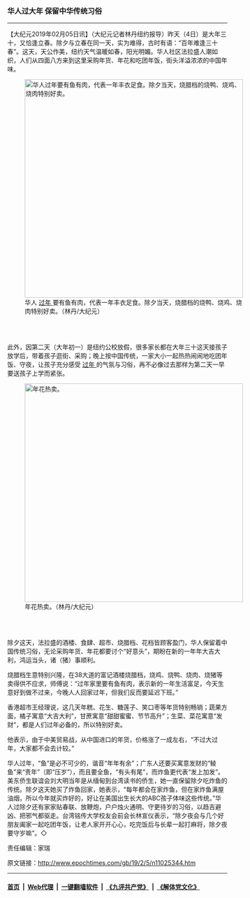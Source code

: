 ### 华人过大年 保留中华传统习俗
------------------------

<p>
 【大纪元2019年02月05日讯】（大纪元记者林丹纽约报导）昨天（4日）是大年三十，又恰逢立春。除夕与立春在同一天，实为难得，古时有语：“百年难逢三十春”。这天，天公作美，纽约天气温暖如春，阳光明媚。华人社区法拉盛人潮如织，人们从四面八方来到这里采购年货、年花和吃团年饭，街头洋溢浓浓的中国年味。
</p>
<figure class="wp-caption aligncenter" id="11025348" style="width: 500px">
 <img alt="华人过年要有鱼有肉，代表一年丰衣足食。除夕当天，烧腊档的烧鸭、烧鸡、烧肉特别好卖。" src="http://i.epochtimes.com/assets/uploads/2019/02/53f5d3a3ffebadd8c26f1fd222062224-450x338.jpg" width="500"/>
 <br/><figcaption class="wp-caption-text">
  华人
  <a href="http://www.epochtimes.com/gb/tag/%E8%BF%87%E5%B9%B4.html">
   过年
  </a>
  要有鱼有肉，代表一年丰衣足食。除夕当天，烧腊档的烧鸭、烧鸡、烧肉特别好卖。（林丹/大纪元）
 </figcaption><br/>
</figure><br/>
<p>
 此外，因第二天（大年初一）是纽约公校放假，很多家长都在大年三十这天接孩子放学后，带着孩子逛街、采购；晚上按中国传统，一家大小一起热热闹闹地吃团年饭、守夜，让孩子充分感受
 <a href="http://www.epochtimes.com/gb/tag/%E8%BF%87%E5%B9%B4.html">
  过年
 </a>
 的气氛与习俗，再不必像过去那样为第二天一早要送孩子上学而紧张。
</p>
<figure class="wp-caption aligncenter" id="11025346" style="width: 500px">
 <img alt="年花热卖。" src="http://i.epochtimes.com/assets/uploads/2019/02/b6b81a57e1bbd689054408a70debfcb8-450x338.jpg" width="500"/>
 <br/><figcaption class="wp-caption-text">
  年花热卖。（林丹/大纪元）
 </figcaption><br/>
</figure><br/>
<p>
 除夕这天，法拉盛的酒楼、食肆、超市、烧腊档、花档皆顾客盈门，华人保留着中国传统习俗，无论采购年货、年花都要讨个“好意头”，期盼在新的一年年大吉大利，鸿运当头，诸（猪）事顺利。
</p>
<p>
 烧腊档生意特别兴隆，在38大道的富记酒楼烧腊档，烧鸡、烧鸭、烧肉、烧猪等卖得供不应求，师傅说：“过年家里要有鱼有肉，表示新的一年生活富足，今天生意好到做不过来，今晚人人回家过年，但我们反而要延迟下班。”
</p>
<p>
 香港超市王经理说，这几天年糕、花生、糖莲子、笑口枣等年货特别畅销；蔬果方面，橘子寓意“大吉大利”，甘蔗寓意“甜甜蜜蜜、节节高升”；生菜、菜花寓意“发财”，都是人们过年必备的，所以特别好卖。
</p>
<p>
 他表示，由于中美贸易战，从中国进口的年货，价格涨了一成左右，“不过大过年，大家都不会去计较。”
</p>
<p>
 华人过年，“鱼”是必不可少的，谐音“年年有余”；广东人还要买寓意发财的“鲮鱼”来“责年”（即“压岁”），而且要全鱼，“有头有尾”，而炸鱼更代表“发上加发”。美东侨生联谊会刘大明当年是从缅甸到台湾读书的侨生，她一直保留除夕吃炸鱼的传统。除夕这天她买了炸鱼回家，她表示，“每年都会在家炸鱼，但在家炸鱼满屋油烟，所以今年就买炸好的，好让在美国出生长大的ABC孩子体味这些传统。”华人过除夕还有家家贴春联、放鞭炮，户户烛火通明、守更待岁的习俗，以趋吉避凶、把邪气都驱走。台湾铭传大学校友会前会长林宣仪表示，“除夕夜会与几个好朋友阖家一起吃团年饭，让老人家开开心心，吃完饭后与长辈一起打麻将，除夕夜要守岁嘛”。◇
</p>
<p>
 责任编辑：家瑞
</p>
<p>
</p>

原文链接：http://www.epochtimes.com/gb/19/2/5/n11025344.htm


------------------------
#### [首页](https://github.com/gfw-breaker/banned-news/blob/master/README.md) &nbsp;|&nbsp; [Web代理](https://github.com/labour-camp/helloworld) &nbsp;|&nbsp; [一键翻墙软件](https://github.com/gfw-breaker/nogfw/blob/master/README.md) &nbsp;|&nbsp; [《九评共产党》](https://github.com/gfw-breaker/9ping.md/blob/master/README.md#九评之一评共产党是什么) &nbsp;|&nbsp; [《解体党文化》](https://github.com/gfw-breaker/jtdwh.md/blob/master/README.md#绪论)

